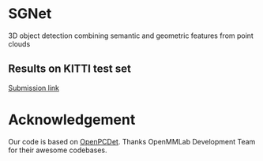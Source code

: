 # SGNet
3D object detection combining semantic and geometric features from point clouds
## Results on KITTI test set

[Submission link](http://www.cvlibs.net/datasets/kitti/eval_object_detail.php?&result=7ed280afe29100628a32d961d66f3133bfe0d077)

# Acknowledgement
Our code is based on [OpenPCDet](https://github.com/open-mmlab/OpenPCDet). Thanks OpenMMLab Development Team for their awesome codebases.

